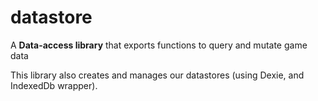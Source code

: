 # datastore

A **Data-access library** that exports functions to query and mutate game data

This library also creates and manages our datastores (using Dexie, and IndexedDb wrapper).

